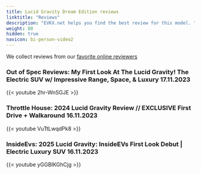 ```yaml
---
title: Lucid Gravity Dream Edition reviews
linktitle: "Reviews"
description: "EVKX.net helps you find the best review for this model. "
weight: 80
hidden: true
navicon: bi-person-video2
---
```

We collect reviews from our [favorite online reviewers](/guides/evreviewers/)

### Out of Spec Reviews: My First Look At The Lucid Gravity! The Electric SUV w/ Impressive Range, Space, & Luxury 17.11.2023

{{< youtube 2hr-WnSGJE >}}

### Throttle House: 2024 Lucid Gravity Review // EXCLUSIVE First Drive + Walkaround 16.11.2023

{{< youtube VuTtLwqdPk8 >}}

### InsideEvs: 2025 Lucid Gravity: InsideEVs First Look Debut | Electric Luxury SUV 16.11.2023

{{< youtube yGGBIKGhCjg >}}

